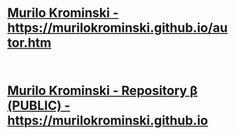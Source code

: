 <h1><a href="https://murilokrominski.github.io/autor.htm">Murilo Krominski - https://murilokrominski.github.io/autor.htm</a></h1>
<br>
<h1><a href="https://murilokrominski.github.io">Murilo Krominski - Repository β (PUBLIC) - https://murilokrominski.github.io</a></h1>